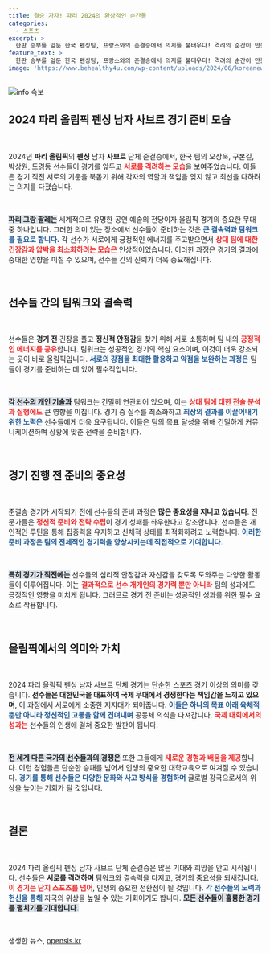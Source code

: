 ```yaml
---
title: 결승 가자! 파리 2024의 환상적인 순간들
categories:
  - 스포츠
excerpt: >
  한판 승부를 앞둔 한국 펜싱팀, 프랑스와의 준결승에서 의지를 불태우다! 격려의 순간이 만들어낸 팀워크의 힘을 확인하세요!
feature_text: >
  한판 승부를 앞둔 한국 펜싱팀, 프랑스와의 준결승에서 의지를 불태우다! 격려의 순간이 만들어낸 팀워크의 힘을 확인하세요!
image: 'https://www.behealthy4u.com/wp-content/uploads/2024/06/koreanews.jpg'
---
```


<p><img src="https://www.behealthy4u.com/wp-content/uploads/2024/06/koreanews.jpg" alt="info 속보" /></p>

<h2 data-ke-size="size26">2024 파리 올림픽 펜싱 남자 사브르 경기 준비 모습</h2>

<p data-ke-size="size16">&nbsp;</p>

<p data-ke-size="size16">2024년 <b>파리 올림픽</b>의 <b>펜싱</b> 남자 <b>사브르</b> 단체 준결승에서, 한국 팀의 오상욱, 구본길, 박상원, 도경동 선수들이 경기를 앞두고 <b><span style="color: #ee2323;">서로를 격려하는 모습</span></b>을 보여주었습니다. 이들은 경기 직전 서로의 기운을 북돋기 위해 각자의 역할과 책임을 잊지 않고 최선을 다하려는 의지를 다졌습니다. </p>

<p data-ke-size="size16">&nbsp;</p>

<p><b><span style="background-color: #21538527;">파리 그랑 팔레는</span></b> 세계적으로 유명한 공연 예술의 전당이자 올림픽 경기의 중요한 무대 중 하나입니다. 그러한 의미 있는 장소에서 선수들이 준비하는 것은 <b><span style="color: #1a5490;">큰 결속력과 팀워크를 필요로 합니다.</span></b> 각 선수가 서로에게 긍정적인 에너지를 주고받으면서 <b><span style="color: #ee2323;">상대 팀에 대한 긴장감과 압박을 최소화하려는 모습은</span></b> 인상적이었습니다. 이러한 과정은 경기의 결과에 중대한 영향을 미칠 수 있으며, 선수들 간의 신뢰가 더욱 중요해집니다.</b></p>

<p data-ke-size="size16">&nbsp;</p>

<h2 data-ke-size="size26">선수들 간의 팀워크와 결속력</h2>

<p data-ke-size="size16">&nbsp;</p>

<p data-ke-size="size16">선수들은 <b>경기 전</b> 긴장을 풀고 <b>정신적 안정감</b>을 찾기 위해 서로 소통하며 팀 내의 <b><span style="color: #ee2323;">긍정적인 에너지를 공유</span></b>합니다. 팀워크는 성공적인 경기의 핵심 요소이며, 이것이 더욱 강조되는 곳이 바로 올림픽입니다. <b><span style="color: #1a5490;">서로의 강점을 최대한 활용하고 약점을 보완하는 과정은</span></b> 팀들이 경기를 준비하는 데 있어 필수적입니다.</p>

<p data-ke-size="size16">&nbsp;</p>

<p><b><span style="background-color: #21538527;">각 선수의 개인 기술과</span></b> 팀워크는 긴밀히 연관되어 있으며, 이는 <b><span style="color: #ee2323;">상대 팀에 대한 전술 분석과 실행에도</span></b> 큰 영향을 미칩니다. 경기 중 실수를 최소화하고 <b><span style="color: #1a5490;">최상의 결과를 이끌어내기 위한 노력은</span></b> 선수들에게 더욱 요구됩니다. 이들은 팀의 목표 달성을 위해 긴밀하게 커뮤니케이션하며 상황에 맞춘 전략을 준비합니다.</p>

<p data-ke-size="size16">&nbsp;</p>

<h2 data-ke-size="size26">경기 진행 전 준비의 중요성</h2>

<p data-ke-size="size16">&nbsp;</p>

<p data-ke-size="size16">준결승 경기가 시작되기 전에 선수들의 준비 과정은 <b>많은 중요성을 지니고 있습니다</b>. 전문가들은 <b><span style="color: #ee2323;">정신적 준비와 전략 수립</span></b>이 경기 성패를 좌우한다고 강조합니다. 선수들은 개인적인 루틴을 통해 집중력을 유지하고 신체적 상태를 최적화하려고 노력합니다. <b><span style="color: #1a5490;">이러한 준비 과정은 팀의 전체적인 경기력을 향상시키는데 직접적으로 기여합니다.</span></b></p>

<p data-ke-size="size16">&nbsp;</p>

<p><b><span style="background-color: #21538527;">특히 경기가 직전에는</span></b> 선수들의 심리적 안정감과 자신감을 갖도록 도와주는 다양한 활동들이 이루어집니다. 이는 <b><span style="color: #ee2323;">결과적으로 선수 개개인의 경기력 뿐만 아니라</span></b> 팀의 성과에도 긍정적인 영향을 미치게 됩니다. 그러므로 경기 전 준비는 성공적인 성과를 위한 필수 요소로 작용합니다.</p>

<p data-ke-size="size16">&nbsp;</p>

<h2 data-ke-size="size26">올림픽에서의 의미와 가치</h2>

<p data-ke-size="size16">&nbsp;</p>

<p data-ke-size="size16">2024 파리 올림픽 펜싱 남자 사브르 단체 경기는 단순한 스포츠 경기 이상의 의미를 갖습니다. <b>선수들은 대한민국을 대표하여 국제 무대에서 경쟁한다는 책임감을 느끼고 있으며</b>, 이 과정에서 서로에게 소중한 지지대가 되어줍니다. <b><span style="color: #1a5490;">이들은 하나의 목표 아래 육체적뿐만 아니라 정신적인 고통을 함께 견뎌내며</span></b> 공동체 의식을 다져갑니다. <b><span style="color: #ee2323;">국제 대회에서의 성과는</span></b> 선수들의 인생에 걸쳐 중요한 발판이 됩니다.</p>

<p data-ke-size="size16">&nbsp;</p>

<p><b><span style="background-color: #21538527;">전 세계 다른 국가의 선수들과의 경쟁은</span></b> 또한 그들에게 <b><span style="color: #ee2323;">새로운 경험과 배움을 제공</span></b>합니다. 이런 경험들은 단순한 승패를 넘어서 인생의 중요한 대학교육으로 여겨질 수 있습니다. <b><span style="color: #1a5490;">경기를 통해 선수들은 다양한 문화와 사고 방식을 경험하며</span></b> 글로벌 강국으로서의 위상을 높이는 기회가 될 것입니다.</p>

<p data-ke-size="size16">&nbsp;</p>

<h2 data-ke-size="size26">결론</h2>

<p data-ke-size="size16">&nbsp;</p>

<p data-ke-size="size16">2024 파리 올림픽 펜싱 남자 사브르 단체 준결승은 많은 기대와 희망을 안고 시작됩니다. 선수들은 <b>서로를 격려하며</b> 팀워크와 결속력을 다지고, 경기의 중요성을 되새깁니다. <b><span style="color: #ee2323;">이 경기는 단지 스포츠를 넘어</span></b>, 인생의 중요한 전환점이 될 것입니다. <b><span style="color: #1a5490;">각 선수들의 노력과 헌신을 통해</span></b> 자국의 위상을 높일 수 있는 기회이기도 합니다. <b><span style="background-color: #21538527;">모든 선수들이 훌륭한 경기를 펼치기를 기대합니다.</span></b></p>

<p data-ke-size="size16">&nbsp;</p>
생생한 뉴스, <a href="https://opensis.kr" rel="dofollow">opensis.kr</a>


